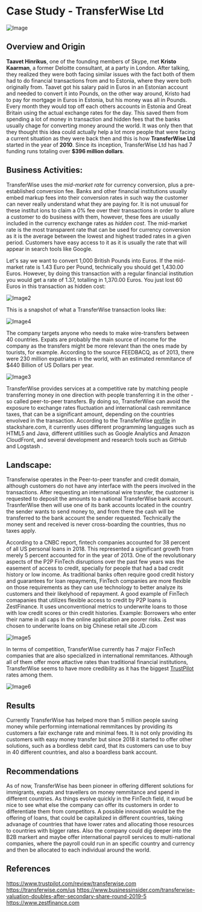 # Case Study - TransferWise Ltd
![Image](https://biz30.timedoctor.com/images/2017/12/transferwise-review.png)

## Overview and Origin

**Taavet Hinrikus**, one of the founding members of Skype, met **Kristo Kaarman**, a former Deloitte consultant, at a party in London. After talking, they realized they were both facing similar issues with the fact both of them had to do financial transactions from and to Estonia, where they were both originally from. Taavet got his salary paid in Euros in an Estonian account and needed to convert it into Pounds, on the other way around, Kristo had to pay for mortgage in Euros in Estonia, but his money was all in Pounds. Every month they would top off each others accounts in Estonia and Great Britain using the actual exchange rates for the day. This saved them from spending a lot of money in transaction and hidden fees that the banks usually chage for converting money around the world. It was only then that they thought this idea could actually help a lot more people that were facing a current situation as they were back then and this is how **TransferWise Ltd** started in the year of **2010**. Since its inception, TransferWise Ltd has had 7 funding runs totaling over **$396 million dollars**.

## Business Activities:

TransferWise uses the *mid-market rate* for currency conversion, plus a pre-established conversion fee. Banks and other financial institutions usually embed markup fees into their conversion rates in such way the customer can never really understand what they are paying for. It is not unusual for these institut    ions to claim a 0% fee over their transactions in order to allure a customer to do business with them, however, these fees are usually included in the currency exchange rates as *hidden cost*. The mid-market rate is the most transparent rate that can be used for currency conversion as it is the average between the lowest and highest traded rates in a given period. Customers have easy access to it as it is usually the rate that will appear in search tools like Google.

Let's say we want to convert 1,000 British Pounds into Euros. If the mid-market rate is 1.43 Euro per Pound, technically you should get 1,430.00 Euros. However, by doing this transaction with a regular financial institution you would get a rate of 1.37, totalling in 1,370.00 Euros. You just lost 60 Euros in this transaction as hidden cost:

![Image2](https://daurzqvz85pz.cloudfront.net/product-pages/mid-market-rate/comparison.svg)

This is a snapshot of what a TransferWise transaction looks like:

![Image4](https://biz30.timedoctor.com/images/2017/12/sending-money-via-transferwise-AUD-to-GBP.png)

The company targets anyone who needs to make wire-transfers between 40 countries. Expats are probably the main source of income for the company as the transfers might be more relevant than the ones made by tourists, for example. According to the source FEEDBACQ, as of 2013, there were 230 million expatriates in the world, with an estimated remmitance of $440 Billion of US Dollars per year.

![Image3](https://expatchild.com/wp-content/uploads/2013/05/04_World-Expat-Population_V5-e1421273666842.jpg)

 TransferWise provides services at a competitive rate by matching people transferring money in one direction with people transferring it in the other - so called peer-to-peer transfers. By doing so, TransferWise can avoid the exposure to exchange rates fluctuation and international cash remmitance taxes, that can be a significant amount, depending on the countries envolved in the transaction. According to the TransferWise [profile](https://stackshare.io/transferwise/transferwise) in stackshare.com, it currently uses different programming languages such as HTML5 and Java, different utlitilies such as Google Analytics and Amazon CloudFront, and several development and research tools such as GitHub and Logstash .

## Landscape:

Transferwise operates in the Peer-to-peer transfer and credit domain, although customers do not have any interface with the peers involved in the transactions. After requesting an international wire transfer, the customer is requested to deposit the amounts to a national TransferWise bank account. TrasnferWise then will use one of its bank accounts located in the country the sender wants to send money to, and from there the cash will be transferred to the bank account the sender requested. Technically the money sent and received is never cross-boarding the countries, thus no taxes apply.

According to a CNBC report, fintech companies accounted for 38 percent of all US personal loans in 2018. This represented a significant growth from merely 5 percent accounted for in the year of 2013. One of the revolutionary aspects of the P2P FinTech disruptions over the past few years was the easement of access to credit, specially for people that had a bad credit history or low income. As traditional banks often require good credit history and guarantees for loan repayments, FinTech companies are more flexible on those requirements as they can use technology to better analyze its customers and their likelyhood of repayment. A good example of FinTech comapanies that utilizes flexible access to credit by P2P loans is ZestFinance. It uses unconventional metrics to underwrite loans to those with low credit scores or thin credit histories. Example: Borrowers who enter their name in all caps in the online application are poorer risks. Zest was chosen to underwrite loans on big Chinese retail site JD.com

![Image5](https://mms.businesswire.com/media/20190304005507/en/708608/4/3751876_zest_finance_logo_sansation_final_tiff.jpg?download=1)

In terms of competition, TransferWise currently has 7 major FinTech companies that are also specialized in international remmitances. Although all of them offer more attactive rates than traditional financial institutions, TransferWise seems to have more credibility as it has the biggest [TrustPilot](https://www.trustpilot.com/review/transferwise.com) rates among them.

![Image6](https://cdn.icomparefx.com/wp-content/uploads/2018/12/TransferWise_Competitors-400px.jpg)

## Results

Currently TransferWise has helped more than 5 million people saving money while performing international remmitances by providing its customers a fair exchange rate and minimal fees. It is not only providing its customers with easy money transfer but since 2018 it started to offer other solutions, such as a bordless debit card, that its customers can use to buy in 40 different countries, and also a boardless bank account. 


## Recommendations

As of now, TransferWise has been pioneer in offering different solutions for immigrants, expats and travellers on money remmitance and spend in different countries. As things evolve quickly in the FinTech field, it woud be nice to see what else the company can offer its customers in order to differentiate them from competitors. A possible innovation would be the offering of loans, that could be capitalized in different countries, taking advanage of countries that have lower rates and allocating those resources to countries with bigger rates. Also the company could dig deeper into the B2B markert and maybe offer international payroll services to multi-national companies, where the payroll could run in an specific country and currency and then be allocated to each individual around the world.


## References

https://www.trustpilot.com/review/transferwise.com
https://transferwise.com/us
https://www.businessinsider.com/transferwise-valuation-doubles-after-secondary-share-round-2019-5
https://www.zestfinance.com



